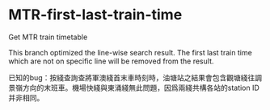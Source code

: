 # MTR-first-last-train-time
Get MTR train timetable

This branch optimized the line-wise search result. The first last train time which are not on specific line will be removed from the result. 

已知的bug：按綫查詢查將軍澳綫首末車時刻時，油塘站之結果會包含觀塘綫往調景嶺方向的末班車。機場快綫與東涌綫無此問題，因爲兩綫共構各站的station ID并非相同。
